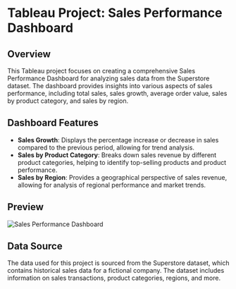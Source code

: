 # Tableau Project: Sales Performance Dashboard

## Overview

This Tableau project focuses on creating a comprehensive Sales Performance Dashboard for analyzing sales data from the Superstore dataset. The dashboard provides insights into various aspects of sales performance, including total sales, sales growth, average order value, sales by product category, and sales by region.

## Dashboard Features

- **Sales Growth**: Displays the percentage increase or decrease in sales compared to the previous period, allowing for trend analysis.
- **Sales by Product Category**: Breaks down sales revenue by different product categories, helping to identify top-selling products and product performance.
- **Sales by Region**: Provides a geographical perspective of sales revenue, allowing for analysis of regional performance and market trends.

## Preview

![Sales Performance Dashboard](dashboard_preview.png)

## Data Source

The data used for this project is sourced from the Superstore dataset, which contains historical sales data for a fictional company. The dataset includes information on sales transactions, product categories, regions, and more.

